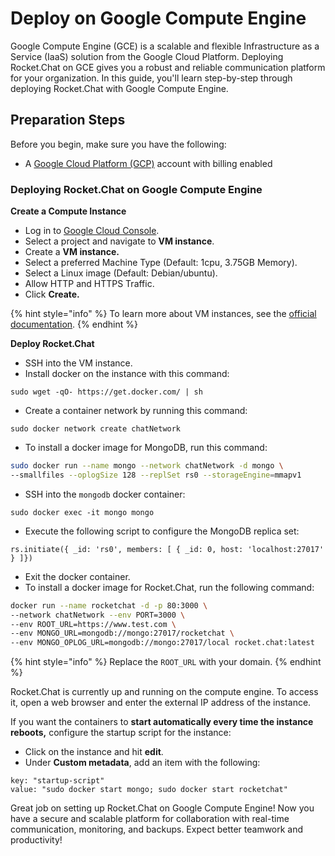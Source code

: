 # Deploy on Google Compute Engine

Google Compute Engine (GCE) is a scalable and flexible Infrastructure as a Service (IaaS) solution from the Google Cloud Platform. Deploying Rocket.Chat on GCE gives you a robust and reliable communication platform for your organization. In this guide, you'll learn step-by-step through deploying Rocket.Chat with Google Compute Engine.

## Preparation Steps

Before you begin, make sure you have the following:

* A [Google Cloud Platform (GCP)](https://cloud.google.com/gcp) account with billing enabled

### Deploying Rocket.Chat on Google Compute Engine

**Create a Compute Instance**

* Log in to [Google Cloud Console](https://console.cloud.google.com/).
* Select a project and navigate to **VM instance**.
* Create a **VM instance.**
* Select a preferred Machine Type (Default: 1cpu, 3.75GB Memory).
* Select a Linux image (Default: Debian/ubuntu).
* Allow HTTP and HTTPS Traffic.
* Click **Create.**

{% hint style="info" %}
To learn more about VM instances, see the [official documentation](https://cloud.google.com/compute/docs/instances/create-start-instance).
{% endhint %}

**Deploy Rocket.Chat**

* SSH into the VM instance.
* Install docker on the instance with this command:

```
sudo wget -qO- https://get.docker.com/ | sh
```

* Create a container network by running this command:

```
sudo docker network create chatNetwork
```

* To install a docker image for MongoDB, run this command:

```bash
sudo docker run --name mongo --network chatNetwork -d mongo \
--smallfiles --oplogSize 128 --replSet rs0 --storageEngine=mmapv1
```

* SSH into the `mongodb` docker container:

```
sudo docker exec -it mongo mongo
```

* Execute the following script to configure the MongoDB replica set:&#x20;

```
rs.initiate({ _id: 'rs0', members: [ { _id: 0, host: 'localhost:27017' } ]})
```

* Exit the docker container.
* To install a docker image for Rocket.Chat, run the following command:

```bash
docker run --name rocketchat -d -p 80:3000 \
--network chatNetwork --env PORT=3000 \
--env ROOT_URL=https://www.test.com \
--env MONGO_URL=mongodb://mongo:27017/rocketchat \
--env MONGO_OPLOG_URL=mongodb://mongo:27017/local rocket.chat:latest
```

{% hint style="info" %}
Replace the `ROOT_URL` with your domain.
{% endhint %}

Rocket.Chat is currently up and running on the compute engine. To access it, open a web browser and enter the external IP address of the instance.

If you want the containers to **start automatically every time the instance reboots,**  configure the startup script for the instance:

* Click on the instance and hit **edit**.
* Under **Custom metadata**, add an item with the following:

```
key: "startup-script"
value: "sudo docker start mongo; sudo docker start rocketchat"
```

Great job on setting up Rocket.Chat on Google Compute Engine! Now you have a secure and scalable platform for collaboration with real-time communication, monitoring, and backups. Expect better teamwork and productivity!
